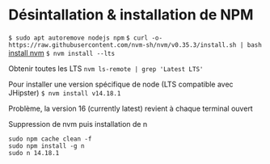 
# Désintallation & installation de NPM
`$ sudo apt autoremove nodejs npm`
`$ curl -o- https://raw.githubusercontent.com/nvm-sh/nvm/v0.35.3/install.sh | bash` [install nvm](https://linuxize.com/post/how-to-install-node-js-on-ubuntu-18.04/)
`$ nvm install --lts`

Obtenir toutes les LTS
`nvm ls-remote | grep 'Latest LTS'`

Pour installer une version spécifique de node (LTS compatible avec JHipster)
`$ nvm install v14.18.1`

Problème, la version 16 (currently latest) revient à chaque terminal ouvert

Suppression de nvm puis installation de n

````
sudo npm cache clean -f
sudo npm install -g n
sudo n 14.18.1
````